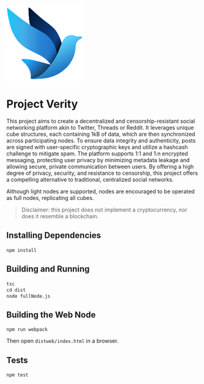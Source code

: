 <img src='img/vera.svg' width='200'>

# Project Verity
This project aims to create a decentralized and censorship-resistant social networking platform akin to Twitter, Threads or Reddit. It leverages unique cube structures, each containing 1kB of data, which are then synchronized across participating nodes. To ensure data integrity and authenticity, posts are signed with user-specific cryptographic keys and utilize a hashcash challenge to mitigate spam. The platform supports 1:1 and 1:n encrypted messaging, protecting user privacy by minimizing metadata leakage and allowing secure, private communication between users. By offering a high degree of privacy, security, and resistance to censorship, this project offers a compelling alternative to traditional, centralized social networks.

Although light nodes are supported, nodes are encouraged to be operated as full nodes, replicating all cubes.

> Disclaimer: this project does not implement a cryptocurrency, nor does it resemble a blockchain.

## Installing Dependencies ##
```
npm install
```

## Building and Running ##
```
tsc
cd dist
node fullNode.js
```

## Building the Web Node ##
```
npm run webpack
```
Then open `distweb/index.html` in a browser.

## Tests ##
```
npm test
```

